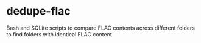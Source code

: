 # dedupe-flac
Bash and SQLite scripts to compare FLAC contents across different folders to find folders with identical FLAC content
